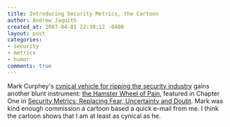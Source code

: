 ```yaml
---
title: Introducing Security Metrics, the Cartoon
author: Andrew Jaquith
created_at: 2007-04-01 22:39:12 -0400
layout: post
categories: 
- security
- metrics
- humor
comments: true
---
```

Mark Curphey's [cynical vehicle for ripping the security industry](http://www.securitybullsit.com) gains another blunt instrument: [the Hamster Wheel of Pain](http://securitybullshit.com/2007/02/28/cartoon-022-the-hamster-wheel-of-pain/), featured in Chapter One in [Security Metrics: Replacing Fear, Uncertainty and Doubt](http://www.amazon.com/Security-Metrics-Replacing-Uncertainty-Doubt/dp/0321349989). Mark was kind enough commission a cartoon based a quick e-mail from me. I think the cartoon shows that I am at least as cynical as he.
